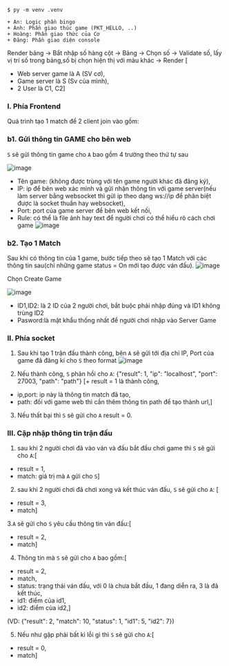 ```
$ py -m venv .venv

+ An: Logic phần bingo
+ Ánh: Phần giao thúc game (PKT_HELLO, ..)
+ Hoàng: Phần giao thức của Cơ
+ Đăng: Phần giao diện console
```

Render bảng -> Bắt nhập số hàng cột -> Bảng -> Chọn số -> Validate số, lấy vị trí số trong bảng,số bị chọn hiện thị với màu khác -> Render
 [ 
+ Web server game là A (SV cơ),
+ Game server là S (Sv của mình), 
+ 2 User là C1, C2]

### I. Phía Frontend
 Quá trình tạo 1 match để 2 client join vào gồm:
### b1. Gửi thông tin GAME cho bên web

`S` sẽ gửi thông tin game cho `A` bao gồm 4 trường theo thứ tự sau

![image](https://user-images.githubusercontent.com/91183884/205115739-c00ea714-9069-4aa5-8797-66276fb26203.png)
+ Tên game: (không được trùng với tên game người khác đã đăng ký),
+ IP: ip để bên web xác minh và gửi nhận thông tin với game server(nếu làm server bằng websocket thì gửi ip theo dạng ws://ip để phân biệt được là socket thuần hay
websocket), 
+ Port: port của game server để bên web kết nối, 
+ Rule: có thể là file ảnh hay text để người chơi có thể hiểu rõ cách chơi game
![image](https://user-images.githubusercontent.com/91183884/205116009-198840c4-e13d-4d38-b099-db376230156d.png)

### b2. Tạo 1 Match

 Sau khi có thông tin của 1 game, bước tiếp theo sẽ tạo 1 Match với các thông tin sau(chỉ những game status = On mới tạo được ván đấu).
![image](https://user-images.githubusercontent.com/91183884/205118668-e66985db-a1cd-490f-a7b5-a65ab5690e52.png)

 Chọn Create Game
 
 ![image](https://user-images.githubusercontent.com/91183884/205118948-d4d4e2a0-a942-4ea8-a209-447097d6e9d4.png)
+ ID1,ID2: là 2 ID của 2 người chơi, bắt buộc phải nhập đúng và ID1 không trùng ID2
+ Pasword:là mật khẩu thống nhất để người chơi nhập vào Server Game

### II. Phía socket

1. Sau khi tạo 1 trận đấu thành công, bên `A` sẽ gửi tới địa chỉ IP, Port của game đã đăng kí cho `S` theo format
![image](https://user-images.githubusercontent.com/91183884/205120943-d6c275d9-c4c5-44b1-a219-9493f8847a2e.png)

2. Nếu thành công, `S` phản hồi cho `A`:
{"result": 1, "ip": "localhost", "port": 27003, "path": "path"}
[+ result = 1 là thành công, 
+ ip,port: ip này là thông tin match đã tạo,
+ path: đối với game web thì cần thêm thông tin path để tạo thành url,]

3. Nếu thất bại thì `S` sẽ gửi cho `A` result = 0.

### III. Cập nhập thông tin trận đấu
1. sau khi 2 người chơi đã vào ván và đấu bắt đầu chơi game thì `S` sẽ gửi cho `A`:[
+ result = 1,
+ match: giá trị mà `A` gửi cho `S`]

2. sau khi 2 người chơi đã chơi xong và kết thúc ván đấu, `S` sẽ gửi cho `A`: [
+ result = 3, 
+ match]

3.`A` sẽ gửi cho `S` yêu cầu thông tin ván đấu:[
+ result = 2,
+ match]

4. Thông tin mà `S` sẽ gửi cho `A` bao gồm:[
+ result = 2,
+ match,
+ status: trạng thái ván đấu, với 0 là chưa bắt đầu, 1 đang diễn ra, 3 là đã kết thúc,
+ id1: điểm của id1,
+ id2: điểm của id2,]

(VD: {"result": 2, "match": 10, "status": 1, "id1": 5, "id2": 7})

5. Nếu như gặp phải bất kì lỗi gì thì `S` sẽ gửi cho `A`:[
+ result = 0,
+ match]

